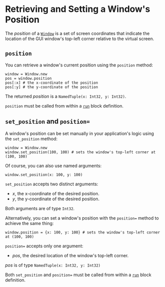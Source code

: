 # Retrieving and Setting a Window's Position

The *position* of a [`Window`](/deep-dive/window.md) is a set of screen coordinates that indicate the location of the GUI window's top-left corner relative to the virtual screen.

## `position`

You can retrieve a window's current position using the `position` method:

```crystal
window = Window.new
pos = window.position
pos[:x] # the x-coordinate of the position
pos[:y] # the y-coordinate of the position
```

The returned *position* is a `NamedTuple(x: Int32, y: Int32)`.

`position` must be called from within a [`run`](/the-run-block.md) block definition.

## `set_position` and `position=`

A window's position can be set manually in your application's logic using the `set_position` method:

```crystal
window = Window.new
window.set_position(100, 100) # sets the window's top-left corner at (100, 100)
```

Of course, you can also use named arguments:

```crystal
window.set_position(x: 100, y: 100)
```

`set_position` accepts two distinct arguments:

- *x*, the x-coordinate of the desired position.
- *y*, the y-coordinate of the desired position.

Both arguments are of type `Int32`.

Alternatively, you can set a window's position with the `position=` method to achieve the same thing:

```crystal
window.position = {x: 100, y: 100} # sets the window's top-left corner at (100, 100)
```

`position=` accepts only one argument:

- *pos*, the desired location of the window's top-left corner.

*pos* is of type `NamedTuple(x: Int32, y: Int32)`

Both `set_position` and `position=` must be called from within a [`run`](/the-run-block.md) block definition.